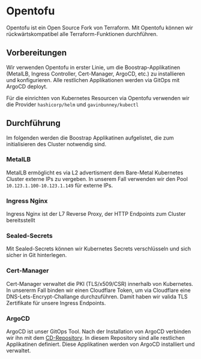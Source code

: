 # Opentofu
Opentofu ist ein Open Source Fork von Terraform. 
Mit Opentofu können wir rückwärtskompatibel alle Terraform-Funktionen durchführen.

## Vorbereitungen
Wir verwenden Opentofu in erster Linie, um die Boostrap-Applikatinen
(MetalLB, Ingress Controller, Cert-Manager, ArgoCD, etc.) zu installieren und konfigurieren.
Alle restlichen Applikationen werden via GitOps mit ArgoCD deployt.

Für die einrichten von Kubernetes Resourcen via Opentofu verwenden wir die Provider `hashicorp/helm`
und `gavinbunney/kubectl`

## Durchführung
Im folgenden werden die Boostrap Applikatinen aufgelistet, die zum initialisieren des Cluster notwendig sind.

### MetalLB
MetalLB ermöglicht es via L2 advertisment dem Bare-Metal Kubernetes Cluster externe IPs zu vergeben.
In unserem Fall verwenden wir den Pool `10.123.1.100-10.123.1.149` für externe IPs.

### Ingress Nginx
Ingress Nginx ist der L7 Reverse Proxy, der HTTP Endpoints zum Cluster bereitsstellt

### Sealed-Secrets
Mit Sealed-Secrets können wir Kubernetes Secrets verschlüsseln und sich sicher in Git hinterlegen.

### Cert-Manager
Cert-Manager verwaltet die PKI (TLS/x509/CSR) innerhalb von Kubernetes. In unsererm Fall binden wir
einen Cloudflare Token, um via Cloudflare eine DNS-Lets-Encrypt-Challange durchzuführen.
Damit haben wir valida TLS Zertifikate für unsere Ingress Endpoints.

### ArgoCD
ArgoCD ist unser GitOps Tool. Nach der Installation von ArgoCD verbinden wir ihn mit dem [CD-Repository](https://github.com/devopsdungeon/dungeoncloud-cd-system/tree/main).
In diesem Repository sind alle restlichen Applikatinen definiert. Diese Applikatinen werden von ArgoCD installiert und verwaltet.
